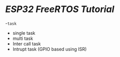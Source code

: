 # _ESP32 FreeRTOS Tutorial_

-`task`
* single task
* multi task
* Inter call task
* Intrupt task (GPIO based using ISR)
